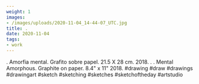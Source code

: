 ```yaml
---
weight: 1
images:
- /images/uploads/2020-11-04_14-44-07_UTC.jpg
title: .
date: 2020-11-04
tags:
- work
---
```


.
Amorfia mental.
Grafito sobre papel.
21.5 X 28 cm.
2018.
.
.
Mental Amorphous.
Graphite on paper.
8.4" x 11"
2018.
 #drawing #draw #drawings #drawingart #sketch #sketching #sketches #sketchoftheday  #artstudio
